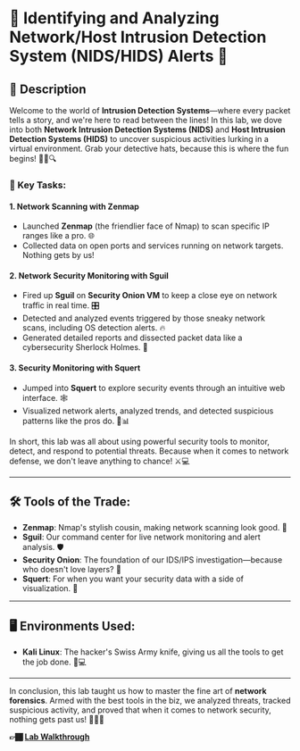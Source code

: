 # 🚨 Identifying and Analyzing Network/Host Intrusion Detection System (NIDS/HIDS) Alerts 🚨

## 📝 Description

Welcome to the world of **Intrusion Detection Systems**—where every packet tells a story, and we're here to read between the lines! In this lab, we dove into both **Network Intrusion Detection Systems (NIDS)** and **Host Intrusion Detection Systems (HIDS)** to uncover suspicious activities lurking in a virtual environment. Grab your detective hats, because this is where the fun begins! 🕵️‍♂️🔍

### 🔧 Key Tasks:

#### 1. **Network Scanning with Zenmap**
- Launched **Zenmap** (the friendlier face of Nmap) to scan specific IP ranges like a pro. 🌐
- Collected data on open ports and services running on network targets. Nothing gets by us!

#### 2. **Network Security Monitoring with Sguil**
- Fired up **Sguil** on **Security Onion VM** to keep a close eye on network traffic in real time. 🎛️
- Detected and analyzed events triggered by those sneaky network scans, including OS detection alerts. 🔥
- Generated detailed reports and dissected packet data like a cybersecurity Sherlock Holmes. 🧐

#### 3. **Security Monitoring with Squert**
- Jumped into **Squert** to explore security events through an intuitive web interface. 🕸️
- Visualized network alerts, analyzed trends, and detected suspicious patterns like the pros do. 🎨📊

In short, this lab was all about using powerful security tools to monitor, detect, and respond to potential threats. Because when it comes to network defense, we don't leave anything to chance! ⚔️💻

---

## 🛠️ Tools of the Trade:

- **Zenmap**: Nmap's stylish cousin, making network scanning look good. 📡
- **Sguil**: Our command center for live network monitoring and alert analysis. 🛡️
- **Security Onion**: The foundation of our IDS/IPS investigation—because who doesn't love layers? 🧅
- **Squert**: For when you want your security data with a side of visualization. 🎨

---

## 🖥️ Environments Used:

- **Kali Linux**: The hacker's Swiss Army knife, giving us all the tools to get the job done. 🐉💻

---

In conclusion, this lab taught us how to master the fine art of **network forensics**. Armed with the best tools in the biz, we analyzed threats, tracked suspicious activity, and proved that when it comes to network security, nothing gets past us! 🕵️‍♀️🔐


<b>👉🏾 [Lab Walkthrough](https://github.com/Kpierre03/NIDS-HIDSAlerts/blob/main/main.md) </b>




<!--
 ```diff
- text in red
+ text in green
! text in orange
# text in gray
@@ text in purple (and bold)@@
```
--!>
